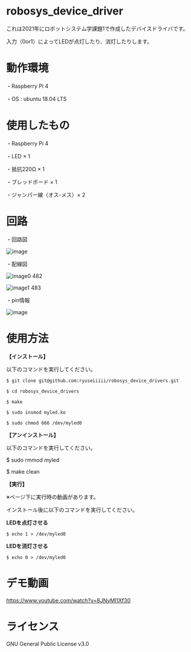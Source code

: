 # robosys_device_driver
これは2021年にロボットシステム学課題1で作成したデバイスドライバです。

入力（0or1）によってLEDが点灯したり、消灯したりします。

# 動作環境
・Raspberry Pi 4

・OS : ubuntu 18.04 LTS

# 使用したもの
・Raspberry Pi 4

・LED × 1

・抵抗220Ω × 1

・ブレッドボード × 1

・ジャンパー線（オス-メス）× 2

# 回路

・回路図

![image](https://user-images.githubusercontent.com/92899820/145713388-04a6a622-a1f8-48d7-97c9-00587eb5f4f4.png)

・配線図

![image0 482](https://user-images.githubusercontent.com/92899820/145683722-dd070b78-4581-4406-9772-ffa9b4c18347.jpeg)

![image1 483](https://user-images.githubusercontent.com/92899820/145683737-ea24c765-7951-4364-80f2-1443380609e8.jpeg)

・pin情報

![image](https://user-images.githubusercontent.com/92899820/145713427-35931895-a114-4aae-8761-1b0c34c36515.png)

# 使用方法
**【インストール】**

以下のコマンドを実行してください。

```
$ git clone git@github.com:ryuseiiiii/robosys_device_drivers.git

$ cd robosys_device_drivers

$ make

$ sudo insmod myled.ko

$ sudo chmod 666 /dev/myled0
```

**【アンインストール】**

以下のコマンドを実行してください。

$ sudo rmmod myled

$ make clean

**【実行】**

※ページ下に実行時の動画があります。

インストール後に以下のコマンドを実行してください。

**LEDを点灯させる**
```
$ echo 1 > /dev/myled0
```
**LEDを消灯させる**
```
$ echo 0 > /dev/myled0
```
# デモ動画
https://www.youtube.com/watch?v=8JNyMI1Xf30

# ライセンス
GNU General Public License v3.0
